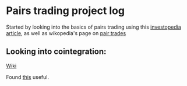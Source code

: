 # Pairs trading project log
Started by looking into the basics of pairs trading using this [investopedia article](https://www.investopedia.com/terms/p/pairstrade.asp), as well as wikopedia's page on [pair trades](https://en.wikipedia.org/wiki/Pairs_trade)
## Looking into cointegration: 
[Wiki](https://en.wikipedia.org/wiki/Cointegration)

Found [this](https://hudsonthames.org/an-introduction-to-cointegration/) useful. 


